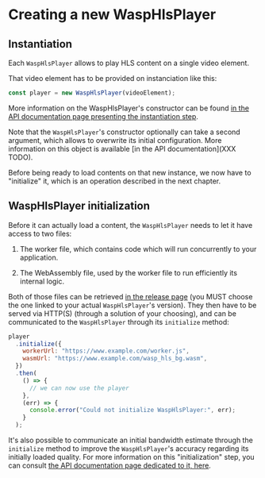 # Creating a new WaspHlsPlayer

## Instantiation

Each `WaspHlsPlayer` allows to play HLS content on a single video element.

That video element has to be provided on instanciation like this:

```js
const player = new WaspHlsPlayer(videoElement);
```

More information on the WaspHlsPlayer's constructor can be found [in the
API documentation page presenting the instantiation step](../API/Instantiation.md).

Note that the `WaspHlsPlayer`'s constructor optionally can take a second
argument, which allows to overwrite its initial configuration.
More information on this object is available [in the API documentation](XXX TODO).

Before being ready to load contents on that new instance, we now have to
"initialize" it, which is an operation described in the next chapter.

## WaspHlsPlayer initialization

Before it can actually load a content, the `WaspHlsPlayer` needs to let it have
access to two files:

1. The worker file, which contains code which will run concurrently to your
   application.

2. The WebAssembly file, used by the worker file to run efficiently its
   internal logic.

Both of those files can be retrieved [in the release page](https://github.com/peaBerberian/wasp-hls/releases)
(you MUST choose the one linked to your actual `WaspHlsPlayer`'s version).
They then have to be served via HTTP(S) (through a solution of your choosing),
and can be communicated to the `WaspHlsPlayer` through its `initialize` method:

```js
player
  .initialize({
    workerUrl: "https://www.example.com/worker.js",
    wasmUrl: "https://www.example.com/wasp_hls_bg.wasm",
  })
  .then(
    () => {
      // we can now use the player
    },
    (err) => {
      console.error("Could not initialize WaspHlsPlayer:", err);
    }
  );
```

It's also possible to communicate an initial bandwidth estimate through the
`initialize` method to improve the `WaspHlsPlayer`'s accuracy regarding its
initially loaded quality.
For more information on this "initialization" step, you can consult [the API
documentation page dedicated to it, here](../API/Initialization.md).
